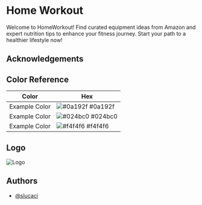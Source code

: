 # Home Workout

Welcome to HomeWorkout! Find curated equipment ideas from Amazon and expert nutrition tips to enhance your fitness journey. Start your path to a healthier lifestyle now!

## Acknowledgements

## Color Reference

| Color         | Hex                                                              |
| ------------- | ---------------------------------------------------------------- |
| Example Color | ![#0a192f](https://via.placeholder.com/10/0a192f?text=+) #0a192f |
| Example Color | ![#024bc0](https://via.placeholder.com/10/024bc0?text=+) #024bc0 |
| Example Color | ![#f4f4f6](https://via.placeholder.com/10/f4f4f6?text=+) #f4f4f6 |

## Logo

![Logo](https://raw.githubusercontent.com/slucaci/Project1HTML-CSS/main/images/logo.png)

## Authors

- [@slucaci](https://www.github.com/slucaci)
